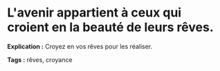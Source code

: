 # L'avenir appartient à ceux qui croient en la beauté de leurs rêves.

**Explication :** Croyez en vos rêves pour les réaliser.

**Tags :** rêves, croyance
